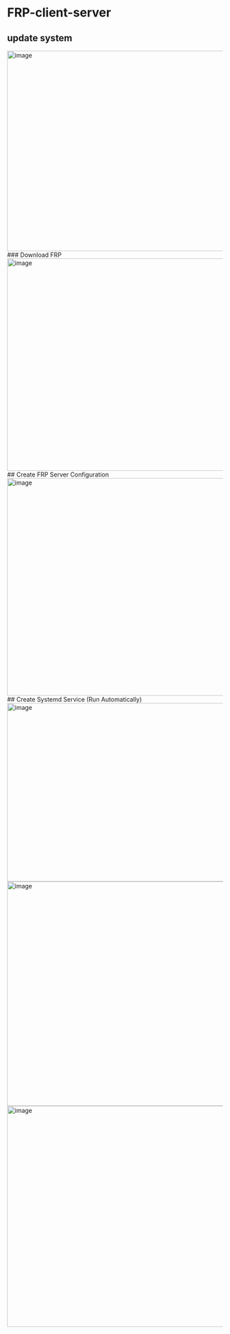 # FRP-client-server
## update system<br>
<img width="749" height="467" alt="image" src="https://github.com/user-attachments/assets/960b77d0-2dec-4e59-b0b0-1f1f89341b9e" />
<br>
### Download FRP<br>
<img width="763" height="495" alt="image" src="https://github.com/user-attachments/assets/74683ef2-7f25-46f2-b690-cb1b99467031" />
## Create FRP Server Configuration
<br><img width="766" height="507" alt="image" src="https://github.com/user-attachments/assets/e8f213c8-7b5d-4acb-a874-c8c8c9878bf9" />
## Create Systemd Service (Run Automatically)
<br><img width="661" height="416" alt="image" src="https://github.com/user-attachments/assets/e1f030a5-a5a4-4b2f-bf4b-cd1048e34213" />

<img width="995" height="523" alt="image" src="https://github.com/user-attachments/assets/9aeca1ac-2d00-4c1f-ab7c-bcae16c87515" />
<img width="990" height="515" alt="image" src="https://github.com/user-attachments/assets/d78616f8-e15a-4199-b0bf-d8fada241d8c" />
